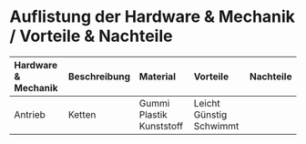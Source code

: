 # Auflistung der Hardware & Mechanik / Vorteile & Nachteile
| Hardware & Mechanik| Beschreibung | Material  | Vorteile  | Nachteile |                                                                                                                          
|:-------------------|:-------------|:----------|:----------|:----------|
|       Antrieb      | Ketten       |  Gummi Plastik Kunststoff |  Leicht Günstig Schwimmt      |
